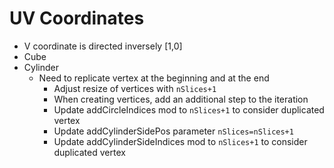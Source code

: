# UV Coordinates
- V coordinate is directed inversely [1,0]
- Cube
- Cylinder
  - Need to replicate vertex at the beginning and at the end
    - Adjust resize of vertices with `nSlices+1`
    - When creating vertices, add an additional step to the iteration
    - Update addCircleIndices mod to `nSlices+1` to consider duplicated vertex
    - Update addCylinderSidePos parameter  `nSlices=nSlices+1` 
    - Update addCylinderSideIndices mod to `nSlices+1` to consider duplicated vertex